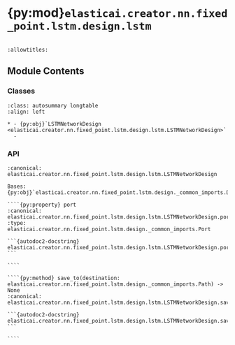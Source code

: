 # {py:mod}`elasticai.creator.nn.fixed_point.lstm.design.lstm`

```{py:module} elasticai.creator.nn.fixed_point.lstm.design.lstm
```

```{autodoc2-docstring} elasticai.creator.nn.fixed_point.lstm.design.lstm
:allowtitles:
```

## Module Contents

### Classes

````{list-table}
:class: autosummary longtable
:align: left

* - {py:obj}`LSTMNetworkDesign <elasticai.creator.nn.fixed_point.lstm.design.lstm.LSTMNetworkDesign>`
  -
````

### API

`````{py:class} LSTMNetworkDesign(lstm: elasticai.creator.nn.fixed_point.lstm.design._common_imports.Design, linear_layer: elasticai.creator.nn.fixed_point.linear.layer.Linear, total_bits: int, frac_bits: int, hidden_size: int, input_size: int)
:canonical: elasticai.creator.nn.fixed_point.lstm.design.lstm.LSTMNetworkDesign

Bases: {py:obj}`elasticai.creator.nn.fixed_point.lstm.design._common_imports.Design`

````{py:property} port
:canonical: elasticai.creator.nn.fixed_point.lstm.design.lstm.LSTMNetworkDesign.port
:type: elasticai.creator.nn.fixed_point.lstm.design._common_imports.Port

```{autodoc2-docstring} elasticai.creator.nn.fixed_point.lstm.design.lstm.LSTMNetworkDesign.port
```

````

````{py:method} save_to(destination: elasticai.creator.nn.fixed_point.lstm.design._common_imports.Path) -> None
:canonical: elasticai.creator.nn.fixed_point.lstm.design.lstm.LSTMNetworkDesign.save_to

```{autodoc2-docstring} elasticai.creator.nn.fixed_point.lstm.design.lstm.LSTMNetworkDesign.save_to
```

````

`````
